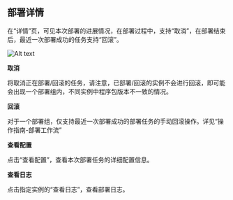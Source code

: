## 部署详情

在“详情”页，可见本次部署的进展情况，在部署过程中，支持“取消”，在部署结束后，最近一次部署成功的任务支持“回滚”。

![Alt text](https://github.com/jdcloudcom/cn/blob/codedeploy/image/CodeDeploy/operation17.png)


**取消**

将取消正在部署/回滚的任务，请注意，已部署/回滚的实例不会进行回滚，即可能会出现一个部署组内，不同实例中程序包版本不一致的情况。

**回滚**

对于一个部署组，仅支持最近一次部署成功的部署任务的手动回滚操作。详见“操作指南-部署工作流”

**查看配置**

点击“查看配置”，查看本次部署任务的详细配置信息。

**查看日志**

点击指定实例的“查看日志”，查看部署日志。
